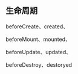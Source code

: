 ## 生命周期

beforeCreate、created、

beforeMount、mounted、

beforeUpdate、updated、

beforeDestroy、destoryed

